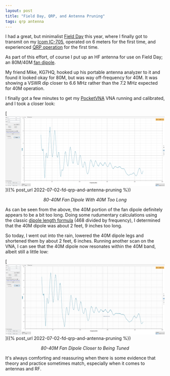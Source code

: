 ```yaml
---
layout: post
title: "Field Day, QRP, and Antenna Pruning"
tags: qrp antenna
---
```


I had a great, but minimalist [Field
Day](https://www.arrl.org/field-day) this year, where I finally got to
transmit on my [Icom
IC-705](https://icomamerica.com/en/products/amateur/handheld/705/default.aspx),
operated on 6 meters for the first time, and experienced [QRP
operation](https://www.arrl.org/why-qrp) for the first time.

As part of this effort, of course I put up an HF antenna for use on
Field Day; an 80M/40M [fan
dipole](https://www.onallbands.com/ham-radio-101-what-is-a-fan-dipole-antenna/).

My friend Mike, KG7HQ, hooked up his portable antenna analyzer to it and
found it looked okay for 80M, but was way off-frequency for 40M. It
was showing a VSWR dip closer to 6.6 MHz rather than the 7.2 MHz
expected for 40M operation.

I finally got a few minutes to get my
[PocketVNA](https://pocketvna.com/) VNA running and calibrated, and I
took a closer look:

[![80-40M Fan Dipole Too Long](/assets/img/2022-07-03-Fan80-40Pre.png)]({% post_url 2022-07-02-fd-qrp-and-antenna-pruning %})
*<center>80-40M Fan Dipole With 40M Too Long</center>*

As can be seen from the above, the 40M portion of the fan dipole
definitely appears to be a bit too long. Doing some rudumentary
calculations using the classic [dipole length
formula](https://www.66pacific.com/calculators/dipole-antenna-length-calculator.aspx)
(468 divided by frequency), I determined that the 40M dipole was about
2 feet, 9 inches too long.

So today, I went out into the rain, lowered the 40M dipole legs and
shortened them by about 2 feet, 6 inches. Running another scan on the
VNA, I can see that the 40M dipole now resonates within the 40M band,
albeit still a little low:

[![80-40M Fan Dipole Better](/assets/img/2022-07-03-Fan80-40Post.png)]({% post_url 2022-07-02-fd-qrp-and-antenna-pruning %})
*<center>80-40M Fan Dipole Closer to Being Tuned</center>*

It's always comforting and reassuring when there is some evidence that
theory and practice sometimes match, especially when it comes to
antennas and RF.
